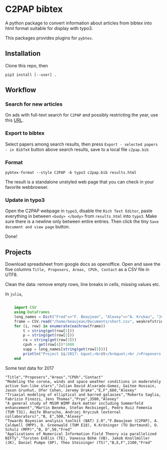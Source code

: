 C2PAP bibtex
============

A python package to convert information about articles from bibtex into html format suitable for display with typo3.

This packages provides plugins for `pybtex`.

Installation
------------

Clone this repo, then

    pip3 install [--user] .

Workflow
--------

### Search for new articles

On ads with full-text search for `C2PAP` and possibly restricting the year, use this [URL](https://ui.adsabs.harvard.edu/#search/q=full%3A%22C2PAP%22%20year%3A2016&sort=date%20desc%2C%20bibcode%20desc).

### Export to bibtex

Select papers among search results, then press `Export - selected papers - in BibTeX` button above search results, save to a local file `c2pap.bib`

### Format

    pybtex-format --style C2PAP -b typo3 c2pap.bib results.html

The result is a standalone unstyled web page that you can check in your favorite webbrowser.

### Update in typo3

Open the C2PAP webpage in `typo3`, disable the `Rich Text Editor`, paste everything in between `<body> </body>` from `results.html` into `typo3`. Make sure there is a newline only between entire entries. Then click the tiny `Save document and view page` button.

Done!


Projects
--------

Download spreadsheet from google docs as openoffice. Open and save the
five columns `Title, Proposers, Areas, CPUh, Contact` as a CSV file in
UTF8.

Clean the data: remove empty rows, line breaks in cells, missing values etc.

In `julia`,

``` julia

    import CSV
    using DataFrames
    long_names = Dict("Fred"=>"F. Beaujean", "Alexey"=>"A. Krukau", "Jovan"=>"J. Mitrevski", "Mohammad"=>"M. Mirkazemi")
    frame = CSV.read("/home/beaujean/Documents/short.csv", weakrefstrings=false) # a DataFrame
    for (i, row) in enumerate(eachrow(frame))
        t = string(get(row[1]))
        p = string(get(row[2]))
        ra = string(get(row[3]))
        cpuh = get(row[4])*1000
        supp = long_names[string(get(row[5]))]
        println("Project $i/2017: &quot;<b>$t</b>&quot;<br />Proposers: $p<br />Research Area: $ra<br />CPU hours: $cpuh<br />C2PAP support: $supp")
    end
```

Some test data for 2017

    "Title","Proposers","Areas","CPUh","Contact"
    "Modeling the corona, winds and space weather conditions in moderately active Sun-like stars","Julian David Alvarado-Gomez, Gaitee Hussain, Jason Grunhut, Ofer Cohen, Jeremy Drake","E,F",660,"Alexey"
    "Triaxial modeling of elliptical and barred galaxies","Roberto Saglia, Fabrizio Finozzi, Jens Thomas","Prpo",3500,"Alexey"
    "A general study of MSSM WIMP dark matter including Sommerfeld enhancement","Martin Beneke, Stefan Recksiegel, Pedro Ruiz Femenía (TUM T31), Aoife Bharucha, Andrzej Hryczuk (external collaborators)","B, E",500,"Alexey"
    "Towards Bayesian analysis toolkit (BAT) 2.0","F.Beaujean (C2PAP), A. Caldwell (MPP), D. Greenwald (TUM E18), K.Kröninger (TU Dortmund), O. Schulz (MPP)","B, D",50,"Fred"
    "Applications of Numerical Information Field Theory via parallelized NIFTy","Torsten Enßlin (TE), Vanessa Böhm (VB), Jakob Knollmüller (JK), Daniel Pumpe (DP), Theo Steininger (TS)","B,E,F",2100,"Fred"

